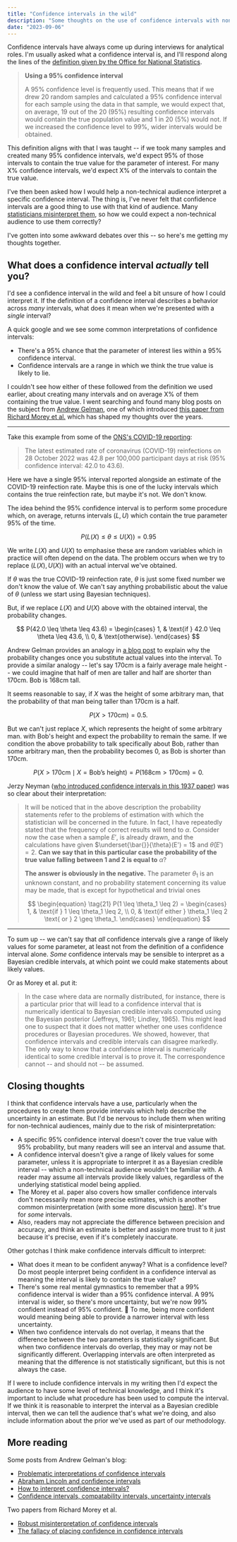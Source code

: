 ```yaml
---
title: "Confidence intervals in the wild"
description: "Some thoughts on the use of confidence intervals with non-technical audiences."
date: "2023-09-06"
---
```


Confidence intervals have always come up during interviews for analytical roles. I'm usually asked what a confidence interval is, and I'll respond along the lines of the [definition given by the Office for National Statistics](https://www.ons.gov.uk/methodology/methodologytopicsandstatisticalconcepts/uncertaintyandhowwemeasureit#confidence-interval).

> **Using a 95% confidence interval**
>
> A 95% confidence level is frequently used. This means that if we drew 20 random samples and calculated a 95% confidence interval for each sample using the data in that sample, we would expect that, on average, 19 out of the 20 (95%) resulting confidence intervals would contain the true population value and 1 in 20 (5%) would not. If we increased the confidence level to 99%, wider intervals would be obtained.

This definition aligns with that I was taught -- if we took many samples and created many 95% confidence intervals, we'd expect 95% of those intervals to contain the true value for the parameter of interest. For many X% confidence intervals, we'd expect X% of the intervals to contain the true value.

I've then been asked how I would help a non-technical audience interpret a specific confidence interval. The thing is, I've never felt that confidence intervals are a good thing to use with that kind of audience. Many [statisticians misinterpret them](https://statmodeling.stat.columbia.edu/2017/12/28/stupid-ass-statisticians-dont-know-goddam-confidence-interval/), so how we could expect a non-technical audience to use them correctly?

I've gotten into some awkward debates over this -- so here's me getting my thoughts together.

## What does a confidence interval *actually* tell you?

I'd see a confidence interval in the wild and feel a bit unsure of how I could interpret it. If the definition of a confidence interval describes a behavior across *many* intervals, what does it mean when we're presented with a *single* interval?

A quick google and we see some common interpretations of confidence intervals:

-   There's a 95% chance that the parameter of interest lies within a 95% confidence interval.
-   Confidence intervals are a range in which we think the true value is likely to lie.

I couldn't see how either of these followed from the definition we used earlier, about creating many intervals and on average X% of them containing the true value. I went searching and found many blog posts on the subject from [Andrew Gelman](https://statmodeling.stat.columbia.edu/), one of which introduced [this paper from Richard Morey et al.](https://statmodeling.stat.columbia.edu/wp-content/uploads/2014/09/fundamentalError.pdf) which has shaped my thoughts over the years.

------------------------------------------------------------------------

Take this example from some of the [ONS's COVID-19 reporting](https://www.ons.gov.uk/peoplepopulationandcommunity/healthandsocialcare/conditionsanddiseases/bulletins/coronaviruscovid19infectionsurveycharacteristicsofpeopletestingpositiveforcovid19uk/16november2022):

> The latest estimated rate of coronavirus (COVID-19) reinfections on 28 October 2022 was 42.8 per 100,000 participant days at risk (95% confidence interval: 42.0 to 43.6).

Here we have a single 95% interval reported alongside an estimate of the COVID-19 reinfection rate. Maybe this is one of the lucky intervals which contains the true reinfection rate, but maybe it's not. We don't know.

The idea behind the 95% confidence interval is to perform some procedure which, on average, returns intervals $(L, U)$ which contain the true parameter 95% of the time.

$$P(L(X) \leq \theta \leq U(X)) = 0.95$$

We write $L(X)$ and $U(X)$ to emphasise these are random variables which in practice will often depend on the data. The problem occurs when we try to replace $(L(X), U(X))$ with an actual interval we've obtained.

If $\theta$ was the true COVID-19 reinfection rate, $\theta$ is just some fixed number we don't know the value of. We can't say anything probabilistic about the value of $\theta$ (unless we start using Bayesian techniques).

But, if we replace $L(X)$ and $U(X)$ above with the obtained interval, the probability changes.

$$
  P(42.0 \leq \theta \leq 43.6) = \begin{cases}
    1, & \text{if } 42.0 \leq \theta \leq 43.6, \\
    0, & \text{otherwise}.
  \end{cases}
$$

Andrew Gelman provides an analogy in [a blog post](https://statmodeling.stat.columbia.edu/2016/11/23/abraham-lincoln-confidence-intervals/) to explain why the probability changes once you substitute actual values into the interval. To provide a similar analogy -- let's say 170cm is a fairly average male height -- we could imagine that half of men are taller and half are shorter than 170cm. Bob is 168cm tall.

It seems reasonable to say, if $X$ was the height of some arbitrary man, that the probability of that man being taller than 170cm is a half.

$$P(X > 170\text{cm}) = 0.5.$$

But we can't just replace $X$, which represents the height of some arbitrary man. with Bob's height and expect the probability to remain the same. If we condition the above probability to talk specifically about Bob, rather than some arbitrary man, then the probability becomes 0, as Bob is shorter than 170cm.

$$P(X > 170\text{cm} \mid X = \text{Bob's height}) = P(168\text{cm} > 170\text{cm}) = 0.$$

Jerzy Neyman ([who introduced confidence intervals in this 1937 paper](https://royalsocietypublishing.org/doi/epdf/10.1098/rsta.1937.0005)) was so clear about their interpretation:

> It will be noticed that in the above description the probability statements refer to the problems of estimation with which the statistician will be concerned in the future. In fact, I have repeatedly stated that the frequency of correct results will tend to $\alpha$. Consider now the case when a sample $E'$, is already drawn, and the calculations have given $\underset{\bar{}}{\theta}(E') = 1$ and $\bar{\theta}(E') = 2$. **Can we say that in this particular case the probability of the true value falling between 1 and 2 is equal to** $\alpha$?
>
> **The answer is obviously in the negative.** The parameter $\theta_1$ is an unknown constant, and no probability statement concerning its value may be made, that is except for hypothetical and trivial ones
>
> $$
> \begin{equation} \tag{21}
>   P(1 \leq \theta_1 \leq 2) = \begin{cases}
>     1, & \text{if } 1 \leq \theta_1 \leq 2, \\
>     0, & \text{if either } \theta_1 \leq 2 \text{ or } 2 \geq \theta_1.
>   \end{cases}
> \end{equation}
> $$

------------------------------------------------------------------------

To sum up -- we can't say that *all* confidence intervals give a range of likely values for some parameter, at least not from the definition of a confidence interval alone. *Some* confidence intervals may be sensible to interpret as a Bayesian credible intervals, at which point we could make statements about likely values.

Or as Morey et al. put it:

> In the case where data are normally distributed, for instance, there is a particular prior that will lead to a confidence interval that is numerically identical to Bayesian credible intervals computed using the Bayesian posterior (Jeffreys, 1961; Lindley, 1965). This might lead one to suspect that it does not matter whether one uses confidence procedures or Bayesian procedures. We showed, however, that confidence intervals and credible intervals can disagree markedly. The only way to know that a confidence interval is numerically identical to some credible interval is to prove it. The correspondence cannot -- and should not -- be assumed.

## Closing thoughts

I think that confidence intervals have a use, particularly when the procedures to create them provide intervals which help describe the uncertainty in an estimate. But I'd be nervous to include them when writing for non-technical audiences, mainly due to the risk of misinterpretation:

-   A specific 95% confidence interval doesn't cover the true value with 95% probability, but many readers will see an interval and assume that.
-   A confidence interval doesn't give a range of likely values for some parameter, unless it is appropriate to interpret it as a Bayesian credible interval -- which a non-technical audience wouldn't be familiar with. A reader may assume all intervals provide likely values, regardless of the underlying statistical model being applied.
-   The Morey et al. paper also covers how smaller confidence intervals don't necessarily mean more precise estimates, which is another common misinterpretation (with some more discussion [here](https://stats.stackexchange.com/questions/204530/what-do-confidence-intervals-say-about-precision-if-anything)). It's true for *some* intervals.
-   Also, readers may not appreciate the difference between precision and accuracy, and think an estimate is better and assign more trust to it just because it's precise, even if it's completely inaccurate.

Other gotchas I think make confidence intervals difficult to interpret:

-   What does it mean to be confident anyway? What is a confidence level? Do most people interpret being confident in a confidence interval as meaning the interval is likely to contain the true value?
-   There's some real mental gymnastics to remember that a 99% confidence interval is wider than a 95% confidence interval. A 99% interval is wider, so there's more uncertainty, but we're now 99% confident instead of 95% confident. 🤷 To me, being more confident would meaning being able to provide a narrower interval with less uncertainty.
-   When two confidence intervals do not overlap, it means that the difference between the two parameters is statistically significant. But when two confidence intervals do overlap, they may or may not be significantly different. Overlapping intervals are often interpreted as meaning that the difference is not statistically significant, but this is not always the case.

If I were to include confidence intervals in my writing then I'd expect the audience to have some level of technical knowledge, and I think it's important to include what procedure has been used to compute the interval. If we think it is reasonable to interpret the interval as a Bayesian credible interval, then we can tell the audience that's what we're doing, and also include information about the prior we've used as part of our methodology.

## More reading

Some posts from Andrew Gelman's blog:

-   [Problematic interpretations of confidence intervals](https://statmodeling.stat.columbia.edu/2014/03/15/problematic-interpretations-confidence-intervals/)
-   [Abraham Lincoln and confidence intervals](https://statmodeling.stat.columbia.edu/2016/11/23/abraham-lincoln-confidence-intervals/)
-   [How to interpret confidence intervals?](https://statmodeling.stat.columbia.edu/2017/03/04/interpret-confidence-intervals/)
-   [Confidence intervals, compatability intervals, uncertainty intervals](https://statmodeling.stat.columbia.edu/2022/04/05/confidence-intervals-compatability-intervals-uncertainty-intervals/)

Two papers from Richard Morey et al.

-   [Robust misinterpretation of confidence intervals](https://www.ejwagenmakers.com/inpress/HoekstraEtAlPBR.pdf)
-   [The fallacy of placing confidence in confidence intervals](https://statmodeling.stat.columbia.edu/wp-content/uploads/2014/09/fundamentalError.pdf)
